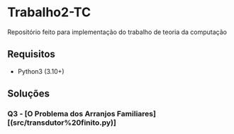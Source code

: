 # Trabalho2-TC
Repositório feito para implementação do trabalho de teoria da computação

## Requisitos

- Python3 (3.10+)

## Soluções

### Q3 - [O Problema dos Arranjos Familiares][(src/transdutor%20finito.py)]

<!-- Explicação resumida do problema -->
